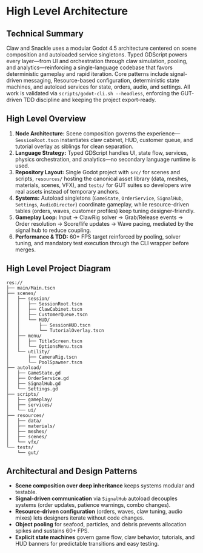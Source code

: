 # High Level Architecture
## Technical Summary
Claw and Snackle uses a modular Godot 4.5 architecture centered on scene composition and autoloaded service singletons. Typed GDScript powers every layer—from UI and orchestration through claw simulation, pooling, and analytics—reinforcing a single-language codebase that favors deterministic gameplay and rapid iteration. Core patterns include signal-driven messaging, Resource-based configuration, deterministic state machines, and autoload services for state, orders, audio, and settings. All work is validated via `scripts/godot-cli.sh --headless`, enforcing the GUT-driven TDD discipline and keeping the project export-ready.

## High Level Overview
1. **Node Architecture:** Scene composition governs the experience—`SessionRoot.tscn` instantiates claw cabinet, HUD, customer queue, and tutorial overlay as siblings for clean separation.
2. **Language Strategy:** Typed GDScript handles UI, state flow, services, physics orchestration, and analytics—no secondary language runtime is used.
3. **Repository Layout:** Single Godot project with `src/` for scenes and scripts, `resources/` hosting the canonical asset library (data, meshes, materials, scenes, VFX), and `tests/` for GUT suites so developers wire real assets instead of temporary anchors.
4. **Systems:** Autoload singletons (`GameState`, `OrderService`, `SignalHub`, `Settings`, `AudioDirector`) coordinate gameplay, while resource-driven tables (orders, waves, customer profiles) keep tuning designer-friendly.
5. **Gameplay Loop:** Input → ClawRig solver → Grab/Release events → Order resolution → Score/life updates → Wave pacing, mediated by the signal hub to reduce coupling.
6. **Performance & TDD:** 60+ FPS target reinforced by pooling, solver tuning, and mandatory test execution through the CLI wrapper before merges.

## High Level Project Diagram
```
res://
├── main/Main.tscn
├── scenes/
│   ├── session/
│   │   ├── SessionRoot.tscn
│   │   ├── ClawCabinet.tscn
│   │   ├── CustomerQueue.tscn
│   │   └── HUD/
│   │       ├── SessionHUD.tscn
│   │       └── TutorialOverlay.tscn
│   ├── menu/
│   │   ├── TitleScreen.tscn
│   │   └── OptionsMenu.tscn
│   └── utility/
│       ├── CameraRig.tscn
│       └── PoolSpawner.tscn
├── autoload/
│   ├── GameState.gd
│   ├── OrderService.gd
│   ├── SignalHub.gd
│   └── Settings.gd
├── scripts/
│   ├── gameplay/
│   ├── services/
│   └── ui/
├── resources/
│   ├── data/
│   ├── materials/
│   ├── meshes/
│   ├── scenes/
│   └── vfx/
└── tests/
    └── gut/
```

## Architectural and Design Patterns
- **Scene composition over deep inheritance** keeps systems modular and testable.
- **Signal-driven communication** via `SignalHub` autoload decouples systems (order updates, patience warnings, combo changes).
- **Resource-driven configuration** (orders, waves, claw tuning, audio mixes) lets designers iterate without code changes.
- **Object pooling** for seafood, particles, and debris prevents allocation spikes and sustains 60+ FPS.
- **Explicit state machines** govern game flow, claw behavior, tutorials, and HUD banners for predictable transitions and easy testing.
